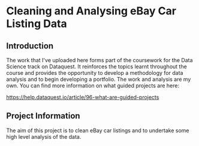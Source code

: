 # Cleaning and Analysing eBay Car Listing Data

## Introduction
The work that I've uploaded here forms part of the coursework for the Data Science track on Dataquest. It reinforces the topics learnt throughout the course and provides the opportunity to develop a methodology for data analysis and to begin developing a portfolio. The work and analysis are my own. You can find more information on what guided projects are here:

https://help.dataquest.io/article/96-what-are-guided-projects

## Project Information
The aim of this project is to clean eBay car listings and to undertake some high level analysis of the data.
